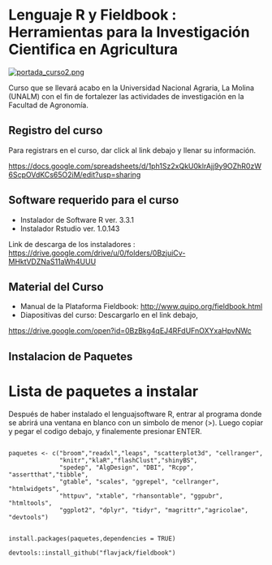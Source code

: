 # Lenguaje R y Fieldbook : Herramientas para la Investigación Cientifica en Agricultura

[![portada_curso2.png](https://s21.postimg.org/y1vx8hs0n/portada_curso2.png)](https://postimg.org/image/v7srv1pub/)

Curso que se llevará acabo en la Universidad Nacional Agraria, La Molina (UNALM) con el fin de fortalezer las actividades de investigación en la Facultad de Agronomía.


## Registro del curso

Para registrars en el curso, dar click al link debajo y llenar su información.


https://docs.google.com/spreadsheets/d/1ph1Sz2xQkU0klrAjj9y9OZhR0zW6ScpOVdKCs65O2iM/edit?usp=sharing


## Software requerido para el curso

- Instalador de Software R ver. 3.3.1
- Instalador Rstudio ver. 1.0.143

Link de descarga de los instaladores : https://drive.google.com/drive/u/0/folders/0BzjuiCv-MHktVDZNaS11aWh4UUU


## Material del Curso

- Manual de la Plataforma Fieldbook: http://www.quipo.org/fieldbook.html
- Diapositivas del curso: Descargarlo en el link debajo,

https://drive.google.com/open?id=0BzBkg4qEJ4RFdUFnOXYxaHpvNWc


## Instalacion de Paquetes

# Lista de paquetes a instalar

Después de haber instalado el lenguajsoftware R, entrar al programa donde se abrirá una ventana en blanco con un simbolo de menor (>). Luego copiar y pegar el codigo debajo, y finalemente presionar ENTER.

```{r eval=F}

paquetes <- c("broom","readxl","leaps", "scatterplot3d", "cellranger",
              "knitr","klaR","flashClust","shinyBS",
              "spedep", "AlgDesign", "DBI", "Rcpp", "assertthat","tibble",
              "gtable", "scales", "ggrepel", "cellranger", "htmlwidgets",
              "httpuv", "xtable", "rhansontable", "ggpubr", "htmltools",
              "ggplot2", "dplyr", "tidyr", "magrittr","agricolae", "devtools")


install.packages(paquetes,dependencies = TRUE)

devtools::install_github("flavjack/fieldbook")
```




